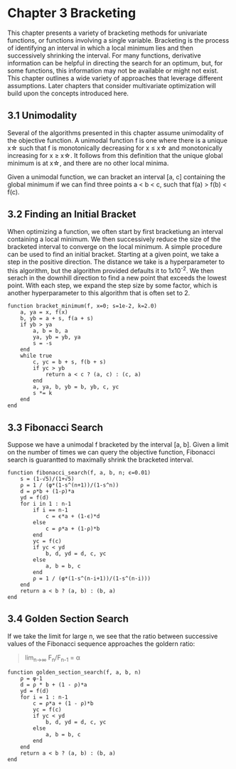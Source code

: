 # Chapter 3 Bracketing

This chapter presents a variety of bracketing methods for univariate functions, or functions involving a single variable. Bracketing is the process of identifying an interval in which a local minimum lies and then successively shrinking the interval. For many functions, derivative information can be helpful in directing the search for an optimum, but, for some functions, this information may not be available or might not exist. This chapter outlines a wide variety of approaches that leverage different assumptions. Later chapters that consider multivariate optimization will build upon the concepts introduced here.

## 3.1 Unimodality

Several of the algorithms presented in this chapter assume unimodality of the objective function. A unimodal function f is one where there is a unique x&star; such that f is monotonically decreasing for x &le; x&star; and monotonically increasing for x &ge; x&star;. It follows from this definition that the unique global minimum is at x&star;, and there are no other local minima.

Given a unimodal function, we can bracket an interval [a, c] containing the global minimum if we can find three points a < b < c, such that f(a) > f(b) < f(c).

## 3.2 Finding an Initial Bracket

When optimizing a function, we often start by first bracketiung an interval containing a local minimum. We then successively reduce the size of the bracketed interval to converge on the local minimum. A simple procedure can be used to find an initial bracket. Starting at a given point, we take a step in the positive direction. The distance we take is a hyperparameter to this algorithm, but the algorithm provided defaults it to 1x10<sup>-2</sup>. We then serach in the downhill direction to find a new point that exceeds the lowest point. With each step, we expand the step size by some factor, which is another hyperparameter to this algorithm that is often set to 2. 

```
function bracket_minimum(f, x=0; s=1e-2, k=2.0)
	a, ya = x, f(x)
	b, yb = a + s, f(a + s)
	if yb > ya
		a, b = b, a
		ya, yb = yb, ya
		s = -s
	end
	while true
		c, yc = b + s, f(b + s)
		if yc > yb
			return a < c ? (a, c) : (c, a)
		end
		a, ya, b, yb = b, yb, c, yc
		s *= k
	end
end
```

## 3.3 Fibonacci Search

Suppose we have a unimodal f bracketed by the interval [a, b]. Given a limit on the number of times we can query the objective function, Fibonacci search is guarantted to maximally shrink the bracketed interval.

```
function fibonacci_search(f, a, b, n; ϵ=0.01)
	s = (1-√5)/(1+√5)
	ρ = 1 / (φ*(1-s^(n+1))/(1-s^n))
	d = ρ*b + (1-ρ)*a
	yd = f(d)
	for i in 1 : n-1
		if i == n-1
			c = ϵ*a + (1-ϵ)*d
		else
			c = ρ*a + (1-ρ)*b
		end
		yc = f(c)
		if yc < yd
			b, d, yd = d, c, yc
		else
			a, b = b, c
		end
		ρ = 1 / (φ*(1-s^(n-i+1))/(1-s^(n-i)))
	end
	return a < b ? (a, b) : (b, a)
end
```

## 3.4 Golden Section Search

If we take the limit for large n, we see that the ratio between successive values of the Fibonacci sequence approaches the goldern ratio:

> lim<sub>n&rarr;&infin;</sub> F<sub>n</sub>/F<sub>n-1</sub> = &alpha;

```
function golden_section_search(f, a, b, n)
	ρ = φ-1
	d = ρ * b + (1 - ρ)*a
	yd = f(d)
	for i = 1 : n-1
		c = ρ*a + (1 - ρ)*b
		yc = f(c)
		if yc < yd
			b, d, yd = d, c, yc
		else
			a, b = b, c
		end
	end
	return a < b ? (a, b) : (b, a)
end
```